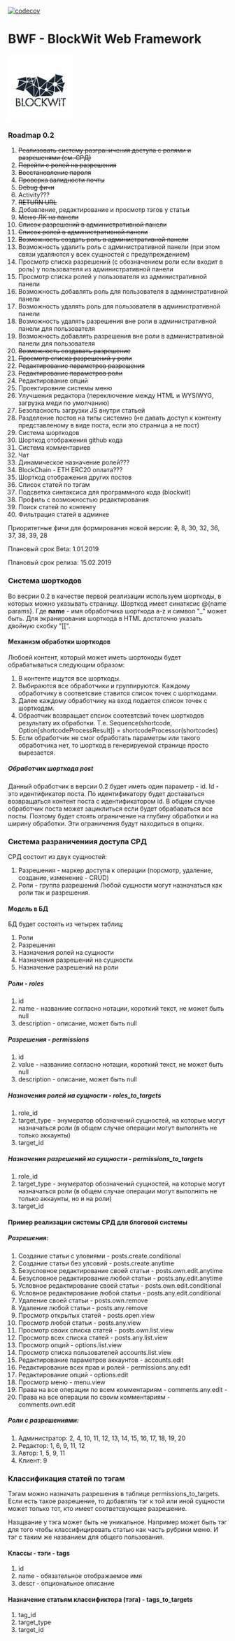 [![codecov](https://codecov.io/gh/cromlehg/bwf/branch/master/graph/badge.svg?token=lrNcvuSIsO)](https://codecov.io/gh/cromlehg/bwf)

# BWF - BlockWit Web Framework
![BWF](logo.png "BWF")

### Roadmap 0.2
1. ~~Реализовать систему разграничения доступа с ролями и разрешенями (см. СРД)~~
2. ~~Перейти с ролей на разрешения~~
3. ~~Восстановление пароля~~
4. ~~Проверка валидности почты~~
5. ~~Debug фичи~~
6. Activity???
7. ~~RETURN URL~~
8. Добавление, редактирование и просмотр тэгов у статьи
9. ~~Меню ЛК на панели~~
10. ~~Список разрешений в административной панели~~
11. ~~Список ролей в административной панели~~
12. ~~Возможность создать роль в административной панели~~
13. Возможность удалить роль с административной панели (при этом связи удаляются у всех сущностей с предупреждением)
14. Просмотр списка разрешений (с обозначением роли если входит в роль) у пользователя из административной панели
15. Просмотр списка ролей у пользователя из административной панели
16. Возможность добавлять роль для пользователя в административной панели
17. Возможность удалять роль для пользователя в административной панели
18. Возможность удалять разрешения вне роли в административной панели для пользователя
19. Возможность добавлять разрешения вне роли в административной панели для пользователя
21. ~~Возможность создавать разрешение~~
22. ~~Просмотр списка разрешений у роли~~
23. ~~Редактирование параметров разрешения~~
24. ~~Редактирование параметров роли~~
25. Редактирование опций
26. Проектировние системы меню
27. Улучшения редактора (переключение между HTML и WYSIWYG, загрузка меди по умолчанию)
28. Безопасность загрузки JS внутри статьей
29. Разделение постов на типы системно (не давать доступ к контенту представленому в виде поста, если это страница а не пост)
30. Система шорткодов 
31. Шорткод отображения github кода
32. Система комментариев
33. Чат
34. Динамическое назначение ролей???
35. BlockChain - ETH ERC20 оплата???
36. Шорткод отображения других постов
37. Список статей по тэгам
38. Подсветка синтаксиса для программного кода (blockwit)
39. Профиль c возможностью редактирования
40. Поиск статей по контенту
41. Фильтрация статей в админке


Приоритетные фичи для формирования новой версии: 
~~2~~, 8, 30, 32, 36, 37, 38, 39, 28

Плановый срок Beta: 1.01.2019

Плановый срок релиза: 15.02.2019

### Система шорткодов
Во весрии 0.2 в качестве первой реализации используем шорткоды, в которых можно указывать страницу.
Шорткод имеет синатксис @{name params}. Где __name__ - имя обработчика шорткода a-z и символ "_" может быть. 
Для экранирования шорткода в HTML достаточно указать двойную скобку "[[".
 
#### Механизм обработки шорткодов
Любоей контент, который может иметь шортокоды будет обрабатываться следующим образом:
1. В контенте ищутся все шорткоды.
3. Выбираются все обработчики и группируются. Каждому обработчику в соответсвие ставится список точек с шорткодами. 
4. Далее каждому обработчику на вход подается список точек с шорткодам.
5. Обраотчик возвращает спсиок соотевтсвий точек шорткодов результату их обработки. Т.е. Sequence(shortcode, Option\[shortcodeProcessResult\]) = shortcodeProcessor(shortcodes)
6. Если обработчик не смог обработать параметры или такого обработчика нет, то шорткод в генерируемой странице просто вырезается.

##### Обработчик шорткода post
Данный обработчик в версии 0.2 будет иметь один параметр - id. Id - это идентификатор поста.
По идентификатору будет доставаться возвращаться контент поста с идентификатором id. 
В общем случае обработчик поста может зациклиться если будет обрабаваться все посты. Поэтому будет стоять ограничение на глубину обработки и на ширину обработки.
Эти ограничения будут находиться в опциях.    

### Система разраничениия доступа СРД
СРД состоит из двух сущностей:
1. Разрешения - маркер доступа к операции (порсмотр, удаление, создание, изменение - CRUD) 
2. Роли - группа разрешений
Любой сущности могут назначаться как роли так и разрешения.

#### Модель в БД
БД будет состоять из четырех таблиц: 
1. Роли
2. Разрешения
3. Назначения ролей на сущности
4. Назначения разрешений на сущности
5. Назначение разрешений на роли

##### Роли - roles
1. id
2. name - названиие согласно нотации, короткий текст, не может быть null
3. description - описание, может быть null

##### Разрешения - permissions
1. id
2. value - названиие согласно нотации, короткий текст, не может быть null
3. description - описание, может быть null

##### Назначения ролей на сущности - roles_to_targets
1. role_id
2. target_type - энумератор обозначений сущностей, на которые могут назначаться роли (в общем случае операции могут выполнять не только аккаунты)
3. target_id

##### Назначения разрешений на сущности - permissions_to_targets
1. role_id
2. target_type - энумератор обозначений сущностей, на которые могут назначаться роли (в общем случае операции могут выполнять не только аккаунты, но и на роли)
3. target_id

#### Пример реализации системы СРД для блоговой системы

##### Разрешения:
1. Создание статьи с уловиями - posts.create.conditional
2. Создание статьи без улсовий - posts.create.anytime
3. Безусловное редактирование своей статьи - posts.own.edit.anytime
4. Безусловное редактирование любой статьи - posts.any.edit.anytime
5. Условное редактирование своей статьи - posts.own.edit.conditional
6. Условное редактирование любой статьи - posts.any.edit.conditional
7. Удаление своей статьи - posts.own.remove
8. Удаление любой статьи - posts.any.remove
9. Просмотр открытых статей - posts.open.view
10. Просмотр любой статьи - posts.any.view
11. Просмотр своих списка статей - posts.own.list.view
12. Просмотр всех списка статей - posts.any.list.view
13. Просмотр опций - options.list.view
14. Просмотр списка пользователей accounts.list.view
15. Редактирование параметров аккаунтов - accounts.edit
16. Редактирование всех прав и ролей - permissions.any.edit
17. Редактирование опций - options.edit
18. Просмотр меню - menu.view
19. Права на все операции по всем комментариям - comments.any.edit -
20. Права на все операции по своим комментариям - comments.own.edit

##### Роли с разрешениями:
1. Администратор: 2, 4, 10, 11, 12, 13, 14, 15, 16, 17, 18, 19, 20
2. Редактор: 1, 6, 9, 11, 12
3. Автор: 1, 5, 9, 11
4. Клиент: 9

### Классификация статей по тэгам
Тэгам можно назначать разрешения в таблице permissions_to_targets.
Если есть такое разрешение, то добавлять тэг к той или иной сущности может
только тот, кто имеет соответсвующее разрешение.

Назщвание у тэга может быть не уникальное. 
Например может быть тэг для того чтобы классифицировать статью как часть рубрики меню.
И тэг с таким же названием для общего пользования.  

#### Классы - тэги - tags
1. id
2. name - обязательное отображаемое имя
3. descr - опциональное описание
#### Назначение статьям классификтора (тэга) - tags_to_targets
1. tag_id
2. target_type
3. target_id


